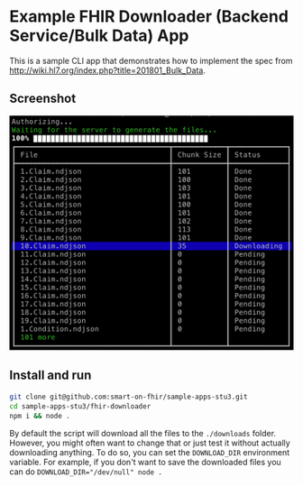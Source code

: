 # Example FHIR Downloader (Backend Service/Bulk Data) App

This is a sample CLI app that demonstrates how to implement the spec from http://wiki.hl7.org/index.php?title=201801_Bulk_Data.

## Screenshot
<img src="screenshot.png" width="650" />

## Install and run
```sh
git clone git@github.com:smart-on-fhir/sample-apps-stu3.git
cd sample-apps-stu3/fhir-downloader
npm i && node .
```


By default the script will download all the files to the `./downloads` folder. However, you might often want to change that or just test it without actually downloading anything. To do so, you can set the `DOWNLOAD_DIR` environment variable. For example, if you don't want to save the downloaded files you can do `DOWNLOAD_DIR="/dev/null" node .`
